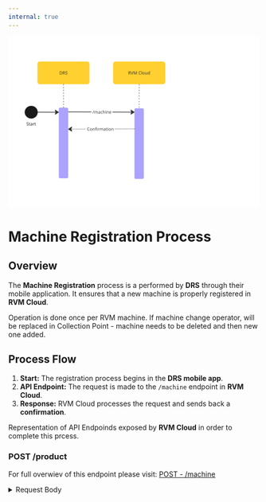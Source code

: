 ```yaml
---
internal: true
---
```

![RVMRegistration.png](../../assets/images/RVMRegistration.png)

# Machine Registration Process

## Overview
The **Machine Registration** process is a performed by **DRS** through their mobile application. It ensures that a new machine is properly registered in **RVM Cloud**.

Operation is done once per RVM machine. If machine change operator, will be replaced in Collection Point - machine needs to be deleted and then new one added.

## Process Flow
1. **Start:** The registration process begins in the **DRS mobile app**.
2. **API Endpoint:** The request is made to the `/machine` endpoint in **RVM Cloud**.
3. **Response:** RVM Cloud processes the request and sends back a **confirmation**.


<!--
type: tab
title: RVM
-->

Representation of API Endpoinds exposed by **RVM Cloud** in order to complete this prcess.

### POST /product

For full overwiev of this endpoint please visit: [POST - /machine](../../rvm-openapi.yaml/paths/~1machine/post)

<details>
<summary>Request Body</summary>

```yaml jsonSchema
  $ref: '../../rvm-openapi.yaml#/components/schemas/PostMachine'
```

</details>

<!-- type: tab-end -->